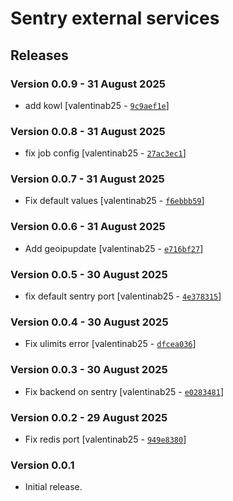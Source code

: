 # Sentry external services

## Releases

### Version 0.0.9 - 31 August 2025
- add kowl [valentinab25 - [`9c9aef1e`](https://github.com/eea/helm-charts/commit/9c9aef1e57f34cf9455767714b2cd1a63fecf0e9)]

### Version 0.0.8 - 31 August 2025
- fix job config [valentinab25 - [`27ac3ec1`](https://github.com/eea/helm-charts/commit/27ac3ec133755b2375abb67597119cd42c538721)]

### Version 0.0.7 - 31 August 2025
- Fix default values [valentinab25 - [`f6ebbb59`](https://github.com/eea/helm-charts/commit/f6ebbb59ea7d975276f86059bc767392bd4677bd)]

### Version 0.0.6 - 31 August 2025
- Add geoipupdate [valentinab25 - [`e716bf27`](https://github.com/eea/helm-charts/commit/e716bf27adbcc1c6983d38e7aefd00d4154ef880)]

### Version 0.0.5 - 30 August 2025
- fix default sentry port [valentinab25 - [`4e378315`](https://github.com/eea/helm-charts/commit/4e3783150e876e25c27acb200432da16632942b8)]

### Version 0.0.4 - 30 August 2025
- Fix ulimits error [valentinab25 - [`dfcea036`](https://github.com/eea/helm-charts/commit/dfcea036c7c9ac70563e384a69d7e93b0446b837)]

### Version 0.0.3 - 30 August 2025
- Fix backend on sentry [valentinab25 - [`e0283481`](https://github.com/eea/helm-charts/commit/e0283481547d6e064bb087919872cabe5ca25b88)]

### Version 0.0.2 - 29 August 2025
- Fix redis port [valentinab25 - [`949e8380`](https://github.com/eea/helm-charts/commit/949e8380122e39e538f4e3515002b61d66221e93)]

### Version 0.0.1
- Initial release. 


